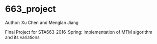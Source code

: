 # 663_project
Author: Xu Chen and Menglan Jiang

Final Project for STA663-2016-Spring: Implementation of MTM algorithm and its variations

